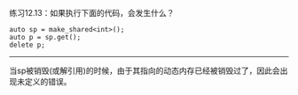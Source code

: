 练习12.13：如果执行下面的代码，会发生什么？

```
auto sp = make_shared<int>();
auto p = sp.get();
delete p;
```

---

当sp被销毁(或解引用)的时候，由于其指向的动态内存已经被销毁过了，因此会出现未定义的错误。
